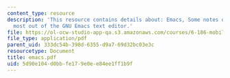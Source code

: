 ```yaml
---
content_type: resource
description: 'This resource contains details about: Emacs, Some notes on getting the
  most out of the GNU Emacs text editor.'
file: https://ol-ocw-studio-app-qa.s3.amazonaws.com/courses/6-186-mobile-autonomous-systems-laboratory-january-iap-2005/5d90e104d0bbfe179e0ee84ee1ff1b9f_emacs.pdf
file_type: application/pdf
parent_uid: 333dc54b-398d-6355-d9a7-69d32bc03e3c
resourcetype: Document
title: emacs.pdf
uid: 5d90e104-d0bb-fe17-9e0e-e84ee1ff1b9f
---
```

